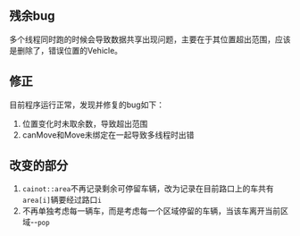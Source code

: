 ## 残余bug
多个线程同时跑的时候会导致数据共享出现问题，主要在于其位置超出范围，应该是删除了，错误位置的Vehicle。

## 修正
目前程序运行正常，发现并修复的bug如下：
1. 位置变化时未取余数，导致超出范围
2. canMove和Move未绑定在一起导致多线程时出错

## 改变的部分
1. `cainot::area`不再记录剩余可停留车辆，改为记录在目前路口上的车共有`area[i]`辆要经过路口`i`
2. 不再单独考虑每一辆车，而是考虑每一个区域停留的车辆，当该车离开当前区域--`pop`

